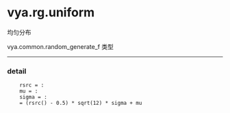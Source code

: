 # vya.rg.uniform
均匀分布

vya.common.random_generate_f 类型

---
### detail
```
	rsrc = :
	mu = :
	sigma = :
	= (rsrc() - 0.5) * sqrt(12) * sigma + mu
```
